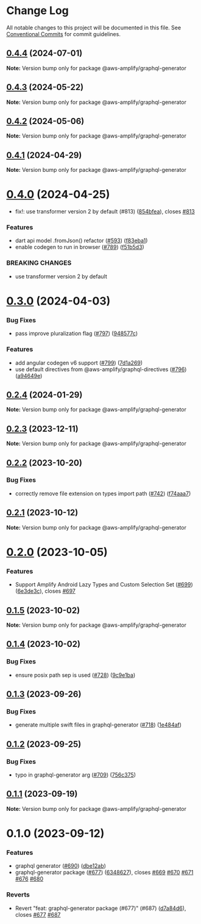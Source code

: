 # Change Log

All notable changes to this project will be documented in this file.
See [Conventional Commits](https://conventionalcommits.org) for commit guidelines.

## [0.4.4](https://github.com/aws-amplify/amplify-codegen/compare/@aws-amplify/graphql-generator@0.4.3...@aws-amplify/graphql-generator@0.4.4) (2024-07-01)

**Note:** Version bump only for package @aws-amplify/graphql-generator

## [0.4.3](https://github.com/aws-amplify/amplify-codegen/compare/@aws-amplify/graphql-generator@0.4.2...@aws-amplify/graphql-generator@0.4.3) (2024-05-22)

**Note:** Version bump only for package @aws-amplify/graphql-generator

## [0.4.2](https://github.com/aws-amplify/amplify-codegen/compare/@aws-amplify/graphql-generator@0.4.1...@aws-amplify/graphql-generator@0.4.2) (2024-05-06)

**Note:** Version bump only for package @aws-amplify/graphql-generator

## [0.4.1](https://github.com/aws-amplify/amplify-codegen/compare/@aws-amplify/graphql-generator@0.4.0...@aws-amplify/graphql-generator@0.4.1) (2024-04-29)

**Note:** Version bump only for package @aws-amplify/graphql-generator

# [0.4.0](https://github.com/aws-amplify/amplify-codegen/compare/@aws-amplify/graphql-generator@0.3.0...@aws-amplify/graphql-generator@0.4.0) (2024-04-25)

- fix!: use transformer version 2 by default (#813) ([854bfea](https://github.com/aws-amplify/amplify-codegen/commit/854bfea9cb692fba558d224d039c027f0240a20b)), closes [#813](https://github.com/aws-amplify/amplify-codegen/issues/813)

### Features

- dart api model .fromJson() refactor ([#593](https://github.com/aws-amplify/amplify-codegen/issues/593)) ([f83eba1](https://github.com/aws-amplify/amplify-codegen/commit/f83eba153d94644cc2896f1916cf1efb3f7b151b))
- enable codegen to run in browser ([#789](https://github.com/aws-amplify/amplify-codegen/issues/789)) ([f51b5d3](https://github.com/aws-amplify/amplify-codegen/commit/f51b5d3bbac23f7f63e0adc0bd2aad67b0621977))

### BREAKING CHANGES

- use transformer version 2 by default

# [0.3.0](https://github.com/aws-amplify/amplify-codegen/compare/@aws-amplify/graphql-generator@0.2.4...@aws-amplify/graphql-generator@0.3.0) (2024-04-03)

### Bug Fixes

- pass improve pluralization flag ([#797](https://github.com/aws-amplify/amplify-codegen/issues/797)) ([948577c](https://github.com/aws-amplify/amplify-codegen/commit/948577c99faa91c6bcd4d970c159135c14fcedfd))

### Features

- add angular codegen v6 support ([#799](https://github.com/aws-amplify/amplify-codegen/issues/799)) ([7d1a269](https://github.com/aws-amplify/amplify-codegen/commit/7d1a26941547a26640f7dc4aa25da9c0e1dab654))
- use default directives from @aws-amplify/graphql-directives ([#796](https://github.com/aws-amplify/amplify-codegen/issues/796)) ([a94649e](https://github.com/aws-amplify/amplify-codegen/commit/a94649ef5cbed1091e4c206852d85f4b860a3eae))

## [0.2.4](https://github.com/aws-amplify/amplify-codegen/compare/@aws-amplify/graphql-generator@0.2.3...@aws-amplify/graphql-generator@0.2.4) (2024-01-29)

**Note:** Version bump only for package @aws-amplify/graphql-generator

## [0.2.3](https://github.com/aws-amplify/amplify-codegen/compare/@aws-amplify/graphql-generator@0.2.2...@aws-amplify/graphql-generator@0.2.3) (2023-12-11)

**Note:** Version bump only for package @aws-amplify/graphql-generator

## [0.2.2](https://github.com/aws-amplify/amplify-codegen/compare/@aws-amplify/graphql-generator@0.2.1...@aws-amplify/graphql-generator@0.2.2) (2023-10-20)

### Bug Fixes

- correctly remove file extension on types import path ([#742](https://github.com/aws-amplify/amplify-codegen/issues/742)) ([f74aaa7](https://github.com/aws-amplify/amplify-codegen/commit/f74aaa7c183ca0efcfdff08efa2b5888489b7901))

## [0.2.1](https://github.com/aws-amplify/amplify-codegen/compare/@aws-amplify/graphql-generator@0.2.0...@aws-amplify/graphql-generator@0.2.1) (2023-10-12)

**Note:** Version bump only for package @aws-amplify/graphql-generator

# [0.2.0](https://github.com/aws-amplify/amplify-codegen/compare/@aws-amplify/graphql-generator@0.1.5...@aws-amplify/graphql-generator@0.2.0) (2023-10-05)

### Features

- Support Amplify Android Lazy Types and Custom Selection Set ([#699](https://github.com/aws-amplify/amplify-codegen/issues/699)) ([6e3de3c](https://github.com/aws-amplify/amplify-codegen/commit/6e3de3c42d31608f7c3b99ff0f74dc485ced9e85)), closes [#697](https://github.com/aws-amplify/amplify-codegen/issues/697)

## [0.1.5](https://github.com/aws-amplify/amplify-codegen/compare/@aws-amplify/graphql-generator@0.1.4...@aws-amplify/graphql-generator@0.1.5) (2023-10-02)

**Note:** Version bump only for package @aws-amplify/graphql-generator

## [0.1.4](https://github.com/aws-amplify/amplify-codegen/compare/@aws-amplify/graphql-generator@0.1.3...@aws-amplify/graphql-generator@0.1.4) (2023-10-02)

### Bug Fixes

- ensure posix path sep is used ([#728](https://github.com/aws-amplify/amplify-codegen/issues/728)) ([9c9e1ba](https://github.com/aws-amplify/amplify-codegen/commit/9c9e1ba4d29b8fab30598397aac434c65b143a3a))

## [0.1.3](https://github.com/aws-amplify/amplify-codegen/compare/@aws-amplify/graphql-generator@0.1.2...@aws-amplify/graphql-generator@0.1.3) (2023-09-26)

### Bug Fixes

- generate multiple swift files in graphql-generator ([#718](https://github.com/aws-amplify/amplify-codegen/issues/718)) ([1e484af](https://github.com/aws-amplify/amplify-codegen/commit/1e484afe39a76ac633208698e3f780214819e44e))

## [0.1.2](https://github.com/aws-amplify/amplify-codegen/compare/@aws-amplify/graphql-generator@0.1.1...@aws-amplify/graphql-generator@0.1.2) (2023-09-25)

### Bug Fixes

- typo in graphql-generator arg ([#709](https://github.com/aws-amplify/amplify-codegen/issues/709)) ([756c375](https://github.com/aws-amplify/amplify-codegen/commit/756c3751bf236a64a5f028f61523cb96e0d7a7fa))

## [0.1.1](https://github.com/aws-amplify/amplify-codegen/compare/@aws-amplify/graphql-generator@0.1.0...@aws-amplify/graphql-generator@0.1.1) (2023-09-19)

**Note:** Version bump only for package @aws-amplify/graphql-generator

# 0.1.0 (2023-09-12)

### Features

- graphql generator ([#690](https://github.com/aws-amplify/amplify-codegen/issues/690)) ([dbe12ab](https://github.com/aws-amplify/amplify-codegen/commit/dbe12abbbcd307bec1c15f95251f023d0f0fbf10))
- graphql-generator package ([#677](https://github.com/aws-amplify/amplify-codegen/issues/677)) ([6348627](https://github.com/aws-amplify/amplify-codegen/commit/634862793cb5aebb284f27a70f0ef07d6fd85561)), closes [#669](https://github.com/aws-amplify/amplify-codegen/issues/669) [#670](https://github.com/aws-amplify/amplify-codegen/issues/670) [#671](https://github.com/aws-amplify/amplify-codegen/issues/671) [#676](https://github.com/aws-amplify/amplify-codegen/issues/676) [#680](https://github.com/aws-amplify/amplify-codegen/issues/680)

### Reverts

- Revert "feat: graphql-generator package (#677)" (#687) ([d7a84d6](https://github.com/aws-amplify/amplify-codegen/commit/d7a84d62b5a1e686d4e5e5be61e12fb410378685)), closes [#677](https://github.com/aws-amplify/amplify-codegen/issues/677) [#687](https://github.com/aws-amplify/amplify-codegen/issues/687)
